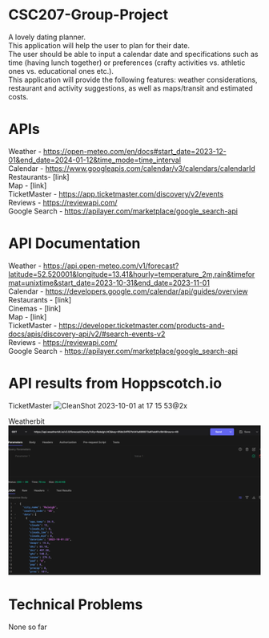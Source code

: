 # CSC207-Group-Project
A lovely dating planner. <br>
This application will help the user to plan for their date. <br>
The user should be able to input a calendar date and specifications such as time (having lunch together) or preferences (crafty activities vs. athletic ones vs. educational ones etc.). <br>
This application will provide the following features: weather considerations, restaurant and activity suggestions, as well as maps/transit and estimated costs.

# APIs

Weather - https://open-meteo.com/en/docs#start_date=2023-12-01&end_date=2024-01-12&time_mode=time_interval <br>
Calendar - https://www.googleapis.com/calendar/v3/calendars/calendarId <br>
Restaurants- [link] <br>
Map - [link] <br>
TicketMaster - https://app.ticketmaster.com/discovery/v2/events <br>
Reviews - https://reviewapi.com/ <br>
Google Search - https://apilayer.com/marketplace/google_search-api

# API Documentation

Weather - https://api.open-meteo.com/v1/forecast?latitude=52.520001&longitude=13.41&hourly=temperature_2m,rain&timeformat=unixtime&start_date=2023-10-31&end_date=2023-11-01 <br>
Calendar - https://developers.google.com/calendar/api/guides/overview <br>
Restaurants - [link] <br>
Cinemas - [link] <br>
Map - [link] <br>
TicketMaster - https://developer.ticketmaster.com/products-and-docs/apis/discovery-api/v2/#search-events-v2 <br>
Reviews - https://reviewapi.com/ <br>
Google Search - https://apilayer.com/marketplace/google_search-api

# API results from Hoppscotch.io
TicketMaster
![CleanShot 2023-10-01 at 17 15 53@2x](https://github.com/Victor-HZ/CSC207-Group-Project/assets/144486877/8e5dd734-e40e-4745-8a31-42094337593b)

Weatherbit
![img.png](img.png)

# Technical Problems
None so far
